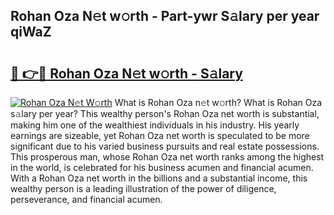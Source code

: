 ## Rohan Oza N𝚎t w𝚘rth - Part-ywr S𝚊lary per year qiWaZ

# <h2><a href="http://gc3b2f.nevu.top/?p=Rohan+Oza">🔗 👉🔴 Rohan Oza N𝚎t w𝚘rth - S𝚊lary</a></h2>

[![Rohan Oza N𝚎t W𝚘rth](https://i.imgur.com/Oavwk0R.jpeg)](http://gc3b2f.nevu.top/?p=Rohan+Oza)
What is Rohan Oza n𝚎t w𝚘rth? What is Rohan Oza s𝚊lary per year?
This wealthy person's Rohan Oza net worth is substantial, making him one of the wealthiest individuals in his industry. His yearly earnings are sizeable, yet Rohan Oza net worth is speculated to be more significant due to his varied business pursuits and real estate possessions. This prosperous man, whose Rohan Oza net worth ranks among the highest in the world, is celebrated for his business acumen and financial acumen. With a Rohan Oza net worth in the billions and a substantial income, this wealthy person is a leading illustration of the power of diligence, perseverance, and financial acumen.
